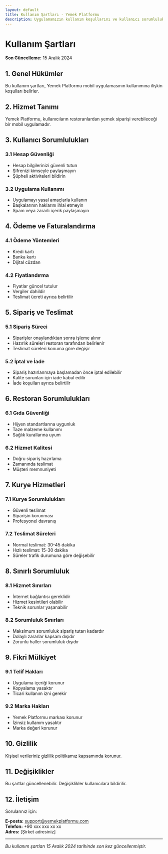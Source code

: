 ```yaml
---
layout: default
title: Kullanım Şartları - Yemek Platformu
description: Uygulamamızın kullanım koşullarını ve kullanıcı sorumluluklarını inceleyin
---
```


# Kullanım Şartları

**Son Güncelleme:** 15 Aralık 2024

## 1. Genel Hükümler

Bu kullanım şartları, Yemek Platformu mobil uygulamasının kullanımına ilişkin koşulları belirler.

## 2. Hizmet Tanımı

Yemek Platformu, kullanıcıların restoranlardan yemek siparişi verebileceği bir mobil uygulamadır.

## 3. Kullanıcı Sorumlulukları

### 3.1 Hesap Güvenliği
- Hesap bilgilerinizi güvenli tutun
- Şifrenizi kimseyle paylaşmayın
- Şüpheli aktiviteleri bildirin

### 3.2 Uygulama Kullanımı
- Uygulamayı yasal amaçlarla kullanın
- Başkalarının haklarını ihlal etmeyin
- Spam veya zararlı içerik paylaşmayın

## 4. Ödeme ve Faturalandırma

### 4.1 Ödeme Yöntemleri
- Kredi kartı
- Banka kartı
- Dijital cüzdan

### 4.2 Fiyatlandırma
- Fiyatlar güncel tutulur
- Vergiler dahildir
- Teslimat ücreti ayrıca belirtilir

## 5. Sipariş ve Teslimat

### 5.1 Sipariş Süreci
- Siparişler onaylandıktan sonra işleme alınır
- Hazırlık süreleri restoran tarafından belirlenir
- Teslimat süreleri konuma göre değişir

### 5.2 İptal ve İade
- Sipariş hazırlanmaya başlamadan önce iptal edilebilir
- Kalite sorunları için iade kabul edilir
- İade koşulları ayrıca belirtilir

## 6. Restoran Sorumlulukları

### 6.1 Gıda Güvenliği
- Hijyen standartlarına uygunluk
- Taze malzeme kullanımı
- Sağlık kurallarına uyum

### 6.2 Hizmet Kalitesi
- Doğru sipariş hazırlama
- Zamanında teslimat
- Müşteri memnuniyeti

## 7. Kurye Hizmetleri

### 7.1 Kurye Sorumlulukları
- Güvenli teslimat
- Siparişin korunması
- Profesyonel davranış

### 7.2 Teslimat Süreleri
- Normal teslimat: 30-45 dakika
- Hızlı teslimat: 15-30 dakika
- Süreler trafik durumuna göre değişebilir

## 8. Sınırlı Sorumluluk

### 8.1 Hizmet Sınırları
- İnternet bağlantısı gereklidir
- Hizmet kesintileri olabilir
- Teknik sorunlar yaşanabilir

### 8.2 Sorumluluk Sınırları
- Maksimum sorumluluk sipariş tutarı kadardır
- Dolaylı zararlar kapsam dışıdır
- Zorunlu haller sorumluluk dışıdır

## 9. Fikri Mülkiyet

### 9.1 Telif Hakları
- Uygulama içeriği korunur
- Kopyalama yasaktır
- Ticari kullanım izni gerekir

### 9.2 Marka Hakları
- Yemek Platformu markası korunur
- İzinsiz kullanım yasaktır
- Marka değeri korunur

## 10. Gizlilik

Kişisel verileriniz gizlilik politikamız kapsamında korunur.

## 11. Değişiklikler

Bu şartlar güncellenebilir. Değişiklikler kullanıcılara bildirilir.

## 12. İletişim

Sorularınız için:

**E-posta:** support@yemekplatformu.com  
**Telefon:** +90 xxx xxx xx xx  
**Adres:** [Şirket adresiniz]

---

*Bu kullanım şartları 15 Aralık 2024 tarihinde son kez güncellenmiştir.* 